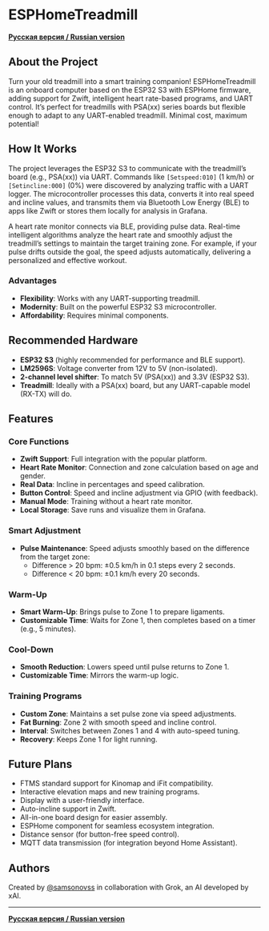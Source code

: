 # ESPHomeTreadmill

**[Русская версия / Russian version](README.ru.md)**

## About the Project
Turn your old treadmill into a smart training companion! ESPHomeTreadmill is an onboard computer based on the ESP32 S3 with ESPHome firmware, adding support for Zwift, intelligent heart rate-based programs, and UART control. It’s perfect for treadmills with PSA(xx) series boards but flexible enough to adapt to any UART-enabled treadmill. Minimal cost, maximum potential!

## How It Works
The project leverages the ESP32 S3 to communicate with the treadmill’s board (e.g., PSA(xx)) via UART. Commands like `[Setspeed:010]` (1 km/h) or `[Setincline:000]` (0%) were discovered by analyzing traffic with a UART logger. The microcontroller processes this data, converts it into real speed and incline values, and transmits them via Bluetooth Low Energy (BLE) to apps like Zwift or stores them locally for analysis in Grafana.

A heart rate monitor connects via BLE, providing pulse data. Real-time intelligent algorithms analyze the heart rate and smoothly adjust the treadmill’s settings to maintain the target training zone. For example, if your pulse drifts outside the goal, the speed adjusts automatically, delivering a personalized and effective workout.

### Advantages
- **Flexibility**: Works with any UART-supporting treadmill.
- **Modernity**: Built on the powerful ESP32 S3 microcontroller.
- **Affordability**: Requires minimal components.

## Recommended Hardware
- **ESP32 S3** (highly recommended for performance and BLE support).
- **LM2596S**: Voltage converter from 12V to 5V (non-isolated).
- **2-channel level shifter**: To match 5V (PSA(xx)) and 3.3V (ESP32 S3).
- **Treadmill**: Ideally with a PSA(xx) board, but any UART-capable model (RX-TX) will do.

## Features
### Core Functions
- **Zwift Support**: Full integration with the popular platform.
- **Heart Rate Monitor**: Connection and zone calculation based on age and gender.
- **Real Data**: Incline in percentages and speed calibration.
- **Button Control**: Speed and incline adjustment via GPIO (with feedback).
- **Manual Mode**: Training without a heart rate monitor.
- **Local Storage**: Save runs and visualize them in Grafana.

### Smart Adjustment
- **Pulse Maintenance**: Speed adjusts smoothly based on the difference from the target zone:
  - Difference > 20 bpm: ±0.5 km/h in 0.1 steps every 2 seconds.
  - Difference < 20 bpm: ±0.1 km/h every 20 seconds.

### Warm-Up
- **Smart Warm-Up**: Brings pulse to Zone 1 to prepare ligaments.
- **Customizable Time**: Waits for Zone 1, then completes based on a timer (e.g., 5 minutes).

### Cool-Down
- **Smooth Reduction**: Lowers speed until pulse returns to Zone 1.
- **Customizable Time**: Mirrors the warm-up logic.

### Training Programs
- **Custom Zone**: Maintains a set pulse zone via speed adjustments.
- **Fat Burning**: Zone 2 with smooth speed and incline control.
- **Interval**: Switches between Zones 1 and 4 with auto-speed tuning.
- **Recovery**: Keeps Zone 1 for light running.

## Future Plans
- FTMS standard support for Kinomap and iFit compatibility.
- Interactive elevation maps and new training programs.
- Display with a user-friendly interface.
- Auto-incline support in Zwift.
- All-in-one board design for easier assembly.
- ESPHome component for seamless ecosystem integration.
- Distance sensor (for button-free speed control).
- MQTT data transmission (for integration beyond Home Assistant).

## Authors
Created by [@samsonovss](https://t.me/samsonovss) in collaboration with Grok, an AI developed by xAI.

---

**[Русская версия / Russian version](README.ru.md)**
